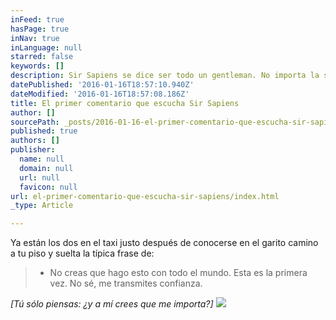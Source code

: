 ```yaml
---
inFeed: true
hasPage: true
inNav: true
inLanguage: null
starred: false
keywords: []
description: Sir Sapiens se dice ser todo un gentleman. No importa la situación se comportará.
datePublished: '2016-01-16T18:57:10.940Z'
dateModified: '2016-01-16T18:57:08.186Z'
title: El primer comentario que escucha Sir Sapiens
author: []
sourcePath: _posts/2016-01-16-el-primer-comentario-que-escucha-sir-sapiens.md
published: true
authors: []
publisher:
  name: null
  domain: null
  url: null
  favicon: null
url: el-primer-comentario-que-escucha-sir-sapiens/index.html
_type: Article

---
```

Ya están los dos en el taxi justo después de conocerse en el garito camino a tu piso y suelta la típica frase de: 
> 
> - No creas que hago esto con todo el mundo. Esta es la primera vez. No sé, me transmites confianza.

_\[Tú sólo piensas: ¿y a mí crees que me importa?\]_
![](https://s3-us-west-2.amazonaws.com/the-grid-img/p/ceb65c291b18f98bfe5accd1de5574e3fd0f4507.jpg)